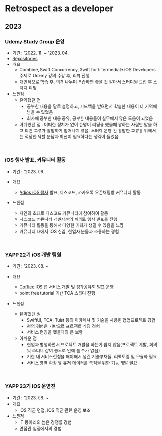 # Retrospect as a developer

## 2023



### Udemy Study Group 운영

- 기간 : '2022. 11. ~ '2023. 04.
- [Repositories](https://github.com/orgs/iOS-Udemy-Study-Group/repositories)
- 개요 
  - Combine, Swift Concurrency, Swift for Intermediate iOS Developers 주제로 Udemy 강의 수강 후, 리뷰 진행
  - 개인적으로 학습 후, 의견 나누며 복습하면 좋을 것 같아서 스터디원 모집 후 스터디 리딩
- 느낀점
  - 유익했던 점
    - 공부한 내용을 말로 설명하고, 피드백을 받으면서 학습한 내용이 더 기억에 남을 수 있었음
    - 회사에 공부한 내용 공유, 공부한 내용들이 실무에서 많은 도움이 되었음
  - 아쉬웠던 점 : 어떠한 장치가 없이 한명이 리딩을 했을때 말하는 사람만 말을 하고 의견 교류가 활발하게 일어나지 않음. 스터디 운영 간 활발한 교류를 위해서는 적당한 역할 분담과 미션이 필요하다는 생각이 들었음

<br>

### iOS 행사 발표, 커뮤니티 활동

- 기간 : '2023. 06.

- 개요 
  - [Adios iOS 행사](https://github.com/applebuddy/HomeWidget-HandsOn) 발표, 디스코드, 카카오톡 오픈채팅방 커뮤니티 활동
- 느낀점
  - 지인의 초대로 디스코드 커뮤니티에 참여하여 활동
  - 디스코드 커뮤니티 개발자분의 제의로 행사 발표를 진행
  - 커뮤니티 활동을 통해서 다양한 기회가 생길 수 있음을 느낌
  - 커뮤니티 내에서 iOS 신입, 현업자 분들과 소통하는 경험

<br>

### YAPP 22기 iOS 개발 팀원

- 기간 : '2023. 08. ~

- 개요 
  - [Coffice](https://apps.apple.com/kr/app/coffice/id6450617682) iOS 앱 서비스 개발 및 성과공유회 발표 운영
  - point free tutorial 기반 TCA 스터디 진행
- 느낀점
  - 유익했던 점  
    - SwiftUI, TCA, Tuist 등의 아키텍쳐 및 기술을 사용한 협업프로젝트 경험
    - 현업 경험을 기반으로 프로젝트 리딩 경험
    - 서비스 런칭을 했을때의 큰 보람
  - 아쉬운 점
    - 현업과 병행하면서 프로젝트 개발을 하는게 쉽지 않음(프로젝트 개발, 회의 및 스터디 참여 등으로 인해 놀 수가 없음)
    - 기한 내 서비스런칭을 해야해서 생긴 기술부채들, 리펙토링 및 모듈화 필요
    - 서비스 영역 확장 및 유저 데이터를 축적을 위한 기능 개발 필요

<br>

### YAPP 23기 iOS 운영진

- 기간 : '2023. 08. ~
- 개요 
  - iOS 직군 면접, iOS 직군 관련 운영 보조
- 느낀점
  - IT 동아리의 높은 경쟁률 경험
  - 면접관 입장에서의 경험
